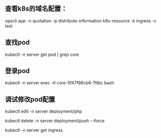 ## 查看k8s的域名配置：

opscli app -n quotation -p distribute-information k8s-resource -k ingress -c test

## 查找pod

kubectl -n server get pod | grep core

## 登录pod
kubectl -n server exec -it core-5f47f66cb6-7ttbc bash

## 调试修改pod配置

kubectl edit -n server deployment/php

kubectl delete -n  server  deployment/push  --force

kubectl -n server get ingress

